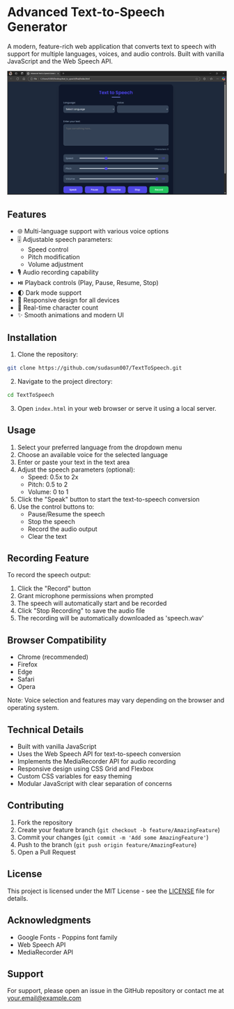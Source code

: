 # Advanced Text-to-Speech Generator

A modern, feature-rich web application that converts text to speech with support for multiple languages, voices, and audio controls. Built with vanilla JavaScript and the Web Speech API.

![Text to Speech Generator](https://raw.githubusercontent.com/sudasun007/TextToSpeech/main/images/screenshot.png)

## Features

- 🌐 Multi-language support with various voice options
- 🎚️ Adjustable speech parameters:
  - Speed control
  - Pitch modification
  - Volume adjustment
- 🎙️ Audio recording capability
- ⏯️ Playback controls (Play, Pause, Resume, Stop)
- 🌓 Dark mode support
- 📱 Responsive design for all devices
- 💬 Real-time character count
- ✨ Smooth animations and modern UI

## Installation

1. Clone the repository:
```bash
git clone https://github.com/sudasun007/TextToSpeech.git
```

2. Navigate to the project directory:
```bash
cd TextToSpeech
```

3. Open `index.html` in your web browser or serve it using a local server.

## Usage

1. Select your preferred language from the dropdown menu
2. Choose an available voice for the selected language
3. Enter or paste your text in the text area
4. Adjust the speech parameters (optional):
   - Speed: 0.5x to 2x
   - Pitch: 0.5 to 2
   - Volume: 0 to 1
5. Click the "Speak" button to start the text-to-speech conversion
6. Use the control buttons to:
   - Pause/Resume the speech
   - Stop the speech
   - Record the audio output
   - Clear the text

## Recording Feature

To record the speech output:
1. Click the "Record" button
2. Grant microphone permissions when prompted
3. The speech will automatically start and be recorded
4. Click "Stop Recording" to save the audio file
5. The recording will be automatically downloaded as 'speech.wav'

## Browser Compatibility

- Chrome (recommended)
- Firefox
- Edge
- Safari
- Opera

Note: Voice selection and features may vary depending on the browser and operating system.

## Technical Details

- Built with vanilla JavaScript
- Uses the Web Speech API for text-to-speech conversion
- Implements the MediaRecorder API for audio recording
- Responsive design using CSS Grid and Flexbox
- Custom CSS variables for easy theming
- Modular JavaScript with clear separation of concerns

## Contributing

1. Fork the repository
2. Create your feature branch (`git checkout -b feature/AmazingFeature`)
3. Commit your changes (`git commit -m 'Add some AmazingFeature'`)
4. Push to the branch (`git push origin feature/AmazingFeature`)
5. Open a Pull Request

## License

This project is licensed under the MIT License - see the [LICENSE](LICENSE) file for details.

## Acknowledgments

- Google Fonts - Poppins font family
- Web Speech API
- MediaRecorder API

## Support

For support, please open an issue in the GitHub repository or contact me at your.email@example.com

